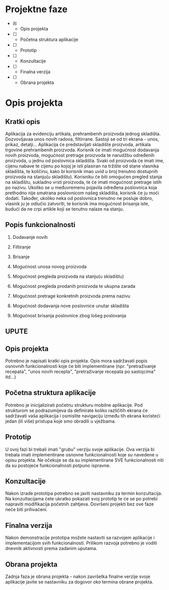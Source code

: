 # Projektne faze
- [x] - Opis projekta
- [ ] - Početna struktura aplikacije
- [ ] - Prototip
- [ ] - Konzultacije
- [ ] - Finalna verzija
- [ ] - Obrana projekta

# Opis projekta
## Kratki opis
Aplikacija za evidenciju artikala, prehrambenih proizvoda jednog skladišta. Dozvovljavaa unos novih radova, filtirrane. Sastoji se od tri ekrana - unos, prikaz, detalji...
Aplikacija će predstavljati skladište proizvoda, artikala trgovine prehrambenih proizvoda. Korisnik će imati mogućnost dodavanja novih proizvoda, mogućnost pretrage proizvoda te narudžbu određenih proizvoda, u jednu od poslovnica skladišta. Svaki od proizvoda će imati ime, cijenu nabave te cijenu po kojoj je isti plasiran na tržište od stane vlasnika skladišta, te količinu, kako bi korisnik imao uvid u broj trenutno dostupnih proizvoda na stanju(u skladištu). Korisniku će biti omogućen pregled stanja na skladištu, sukladno vrsti proizvoda, te će imati mogućnost pretrage istih po nazivu. Ukoliko se u međuvremenu pojavila određena poslovnica koja prethodno nije smatrana poslovnicom našeg skladišta, korisnik će ju moći dodati. Također, ukoliko neka od poslovnica trenutno ne posluje dobro, vlasnik ju je odlučio zatvoriti, te korisnik ima mogućnost brisanja iste, budući da ne crpi artikle koji se tenutno nalaze na stanju.

## Popis funkcionalnosti
1. Dodavanje novih
2. Filtiranje
3. Brisanje

1. Mogućnost unosa novog proizvoda 
2. Mogućnost pregleda proizvoda na stanju(u skladištu)
3. Mogućnost pregleda prodanih proizvoda te ukupna zarada 
4. Mogućnost pretrage konkretnih proizvoda prema nazivu
5. Mogućnost dodavanja nove poslovnice unutar skladišta
6. Mogućnost brisanja poslovnice zbog lošeg poslovanja

## UPUTE
## Opis projekta
Potrebno je napisati kratki opis projekta.
Opis mora sadržavati popis osnovnih funkcionalnosti koje će biti implementirane (npr. "pretraživanje recepata", "unos novih recepta", "pretraživanje recepata po sastojcima" itd...)

## Početna struktura aplikacije
Potrebno je inicijalizirati početnu strukturu mobilne aplikacije.
Pod strukturom se podrazumijeva da definirate koliko različitih ekrana će sadržavati vaša aplikacija i osmislite navigaciju između tih ekrana koristeći jedan (ili više) pristupa koje smo obradili u vježbama.

## Prototip
U ovoj fazi bi trebali imati "grubu" verziju svoje aplikacije. Ova verzija bi trebala imati implementirane osnovne funkcionalnosti koje su navedene u opisu projekta. Ne očekuje se da su implementirane SVE funkcionalnosti niti da su postojeće funkcionalnosti potpuno ispravne.

## Konzultacije
Nakon izrade prototipa potrebno se javiti nastavniku za termin konzultacija. Na konzultacijama ćete ukratko pokazati svoj prototip te će se po potrebi napraviti modifikacija početnih zahtjeva. Dovršeni projekti bez ove faze neće biti prihvaćeni.

## Finalna verzija
Nakon demonstracije prototipa možete nastaviti sa razvojem aplikacije i implementacijom svih funkcionalnosti. Prilikom razvoja potrebno je voditi dnevnik aktivnosti prema zadanim uputama.

## Obrana projekta
Zadnja faza je obrana projekta - nakon završetka finalne verzije svoje aplikacije javite se nastavniku za dogovor oko termina obrane projekta.
